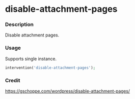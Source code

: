 # disable-attachment-pages

### Description
Disable attachment pages.

### Usage
Supports single instance.
```php
intervention('disable-attachment-pages');
```

### Credit
https://gschoppe.com/wordpress/disable-attachment-pages/